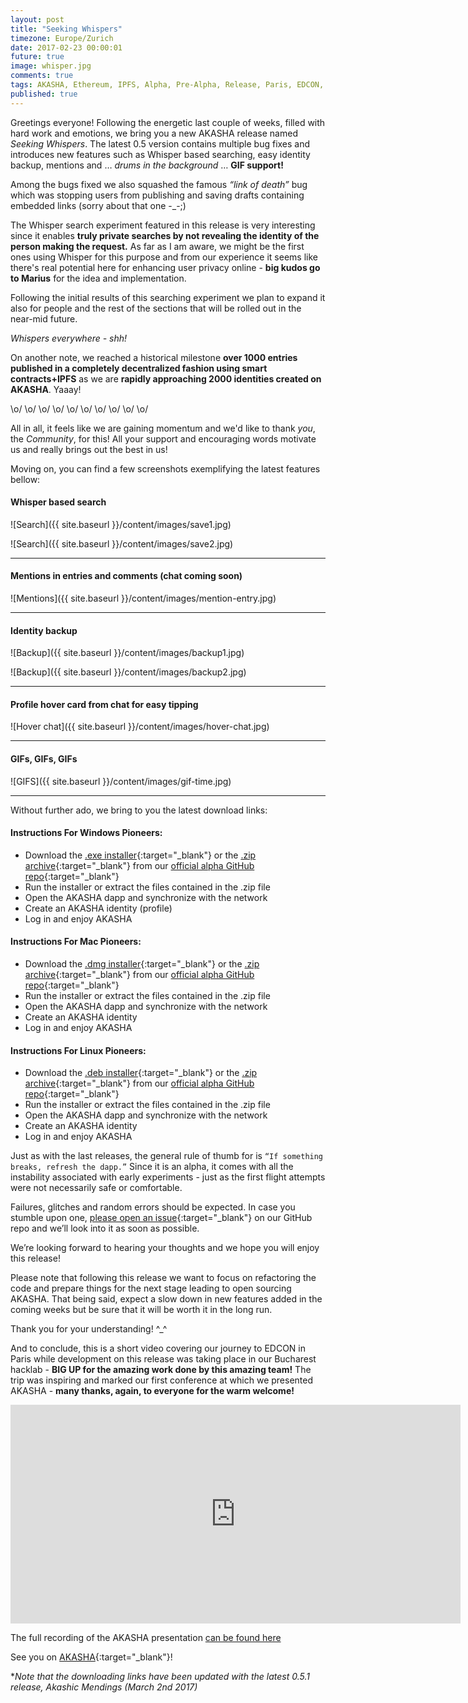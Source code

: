 ```yaml
---
layout: post
title: "Seeking Whispers"
timezone: Europe/Zurich
date: 2017-02-23 00:00:01
future: true
image: whisper.jpg
comments: true
tags: AKASHA, Ethereum, IPFS, Alpha, Pre-Alpha, Release, Paris, EDCON, Conference
published: true
---
```


Greetings everyone! Following the energetic last couple of weeks, filled with hard work and emotions, we bring you a new AKASHA release named *Seeking Whispers*. The latest 0.5 version contains multiple bug fixes and introduces new features such as Whisper based searching, easy identity backup, mentions and … *drums in the background* … **GIF support!**

Among the bugs fixed we also squashed the famous *“link of death”* bug which was stopping users from publishing and saving drafts containing embedded links (sorry about that one -_-;)

The Whisper search experiment featured in this release is very interesting since it enables **truly private searches by not revealing the identity of the person making the request.** As far as I am aware, we might be the first ones using Whisper for this purpose and from our experience it seems like there's real potential here for enhancing user privacy online - **big kudos go to Marius** for the idea and implementation. 

Following the initial results of this searching experiment we plan to expand it also for people and the rest of the sections that will be rolled out in the near-mid future. 

*Whispers everywhere - shh!*

On another note, we reached a historical milestone **over 1000 entries published in a completely decentralized fashion using smart contracts+IPFS** as we are **rapidly approaching 2000 identities created on AKASHA**. Yaaay! 

\o/ \o/ \o/ \o/ \o/ \o/ \o/ \o/ \o/ \o/

All in all, it feels like we are gaining momentum and we'd like to thank *you*, the *Community*, for this! All your support and encouraging words motivate us and really brings out the best in us!

Moving on, you can find a few screenshots exemplifying the latest features bellow:

#### Whisper based search

![Search]({{ site.baseurl }}/content/images/save1.jpg)

![Search]({{ site.baseurl }}/content/images/save2.jpg)

--------

#### Mentions in entries and comments (chat coming soon)

![Mentions]({{ site.baseurl }}/content/images/mention-entry.jpg)


--------

#### Identity backup


![Backup]({{ site.baseurl }}/content/images/backup1.jpg)

![Backup]({{ site.baseurl }}/content/images/backup2.jpg)

--------

#### Profile hover card from chat for easy tipping

![Hover chat]({{ site.baseurl }}/content/images/hover-chat.jpg)

--------

#### GIFs, GIFs, GIFs

![GIFS]({{ site.baseurl }}/content/images/gif-time.jpg)

---------

Without further ado, we bring to you the latest download links:

#### Instructions For Windows Pioneers:

* Download the [.exe installer](https://github.com/AkashaProject/Alpha/releases/download/0.5.1/AKASHA-win-x64-0.5.1.exe){:target="_blank"} or the [.zip archive](https://github.com/AkashaProject/Alpha/releases/download/0.5.1/AKASHA-win-x64-0.5.1.zip){:target="_blank"} from our [official alpha GitHub repo](https://github.com/AkashaProject/Alpha/releases/tag/0.5.1){:target="_blank"}
*	Run the installer or extract the files contained in the .zip file
*	Open the AKASHA dapp and synchronize with the network
*	Create an AKASHA identity (profile)
*	Log in and enjoy AKASHA

#### Instructions For Mac Pioneers:

*	Download the [.dmg installer](https://github.com/AkashaProject/Alpha/releases/download/0.5.1/AKASHA-macosx-0.5.1.dmg){:target="_blank"} or the [.zip archive](https://github.com/AkashaProject/Alpha/releases/download/0.5.1/AKASHA-macosx-0.5.1.zip){:target="_blank"} from our [official alpha GitHub repo](https://github.com/AkashaProject/Alpha/releases/tag/0.5.1){:target="_blank"}
*	Run the installer or extract the files contained in the .zip file
*	Open the AKASHA dapp and synchronize with the network
*	Create an AKASHA identity
*	Log in and enjoy AKASHA

#### Instructions For Linux Pioneers:

*	Download the [.deb installer](https://github.com/AkashaProject/Alpha/releases/download/0.5.1/AKASHA-linux-x64-0.5.1.deb){:target="_blank"} or the [.zip archive](https://github.com/AkashaProject/Alpha/releases/download/0.5.1/AKASHA-linux-x64-0.5.1.zip){:target="_blank"} from our [official alpha GitHub repo](https://github.com/AkashaProject/Alpha/releases/tag/0.5.1){:target="_blank"}
*	Run the installer or extract the files contained in the .zip file
*	Open the AKASHA dapp and synchronize with the network
*	Create an AKASHA identity
*	Log in and enjoy AKASHA


Just as with the last releases, the general rule of thumb for is `“If something breaks, refresh the dapp.”` Since it is an alpha, it comes with all the instability associated with early experiments - just as the first flight attempts were not necessarily safe or comfortable. 

Failures, glitches and random errors should be expected. In case you stumble upon one, [please open an issue](https://github.com/AkashaProject/Alpha/issues){:target="_blank"} on our GitHub repo and we’ll look into it as soon as possible. 

We’re looking forward to hearing your thoughts and we hope you will enjoy this release!

Please note that following this release we want to focus on refactoring the code and prepare things for the next stage leading to open sourcing AKASHA. That being said, expect a slow down in new features added in the coming weeks but be sure that it will  be worth it in the long run.

Thank you for your understanding! ^_^

And to conclude, this is a short video covering our journey to EDCON in Paris while development on this release was taking place in our Bucharest hacklab - **BIG UP for the amazing work done by this amazing team!** The trip was inspiring and marked our first conference at which we presented AKASHA - **many thanks, again, to everyone for the warm welcome!** 

<iframe width="720" height="350" src="https://www.youtube.com/embed/EL26iitQ8gM" frameborder="0" allowfullscreen></iframe>

The full recording of the AKASHA presentation [can be found here](https://www.youtube.com/watch?v=3sCFUnfkiLI)

See you on [AKASHA](http://akasha.world/){:target="_blank"}!

**Note that the downloading links have been updated with the latest 0.5.1 release, Akashic Mendings (March 2nd 2017)*
